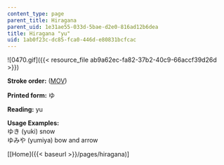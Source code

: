 ```yaml
---
content_type: page
parent_title: Hiragana
parent_uid: 1e31ae55-033d-5bae-d2e0-816ad12b6dea
title: Hiragana "yu"
uid: 1ab0f23c-dc85-fca0-446d-e80831bcfcac
---
```


![0470.gif]({{< resource_file ab9a62ec-fa82-37b2-40c9-66accf39d26d >}})

**Stroke order:** ([MOV](http://www.archive.org/download/MITRES21F.01S10_HIRAGANA_CHARACTERS/0470.mov))

**Printed form:** ゆ

**Reading:** yu

**Usage Examples:**  
ゆき (yuki) snow  
ゆみや (yumiya) bow and arrow

  
\[[Home]({{< baseurl >}}/pages/hiragana)\]